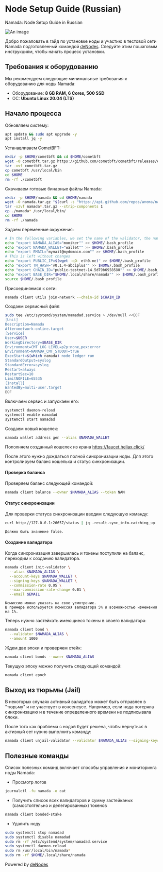# Node Setup Guide (Russian)

Namada: Node Setup Guide in Russian

![An image](/namada-node-setup.svg)

Добро пожаловать в гайд по установке ноды и участию в тестовой сети Namada подготовленный командой [deNodes](http://denodes.xyz/). Следуйте этим пошаговым инструкциям, чтобы начать процесс установки.

## Требования к оборудованию 

Мы рекомендуем следующие минимальные требования к оборудованию для ноды Namada: 
* Оборудование: **8 GB RAM, 6 Cores, 500 SSD**
* ОС: **Ubuntu Linux 20.04 (LTS)**

## Начало процесса

Обновляем систему:
```bash
apt update && sudo apt upgrade -y
apt install jq -y
```

Устанавливаем CometBFT:
```bash
mkdir -p $HOME/cometbft && cd $HOME/cometbft
wget -O cometbft.tar.gz https://github.com/cometbft/cometbft/releases/download/v0.37.2/cometbft_0.37.2_linux_amd64.tar.gz
tar -xvf cometbft.tar.gz
cp cometbft /usr/local/bin
cd $HOME
rm -rf ./cometbft
```

Скачиваем готовые бинарные файлы Namada:
```bash
mkdir -p $HOME/namada && cd $HOME/namada
wget -O namada.tar.gz "$(curl -s "https://api.github.com/repos/anoma/namada/releases/latest" | grep "browser_download_url" | cut -d '"' -f 4 | grep "Linux")"
tar -xzvf namada*.tar.gz --strip-components 1
cp ./namada* /usr/local/bin/
cd $HOME
rm -rf ./namada
```

Задаем переменные окружения:
```bash
# In the following variables, we set the name of the validator, the name of the wallet and your email
echo "export NAMADA_ALIAS="moniker"" >> $HOME/.bash_profile
echo "export NAMADA_WALLET="wallet"" >> $HOME/.bash_profile
echo "export EMAIL="mymail@mydomain.com"" >> $HOME/.bash_profile
# This is left without changes
echo "export PUBLIC_IP=$(wget -qO- eth0.me)" >> $HOME/.bash_profile
echo "export TM_HASH="v0.1.4-abciplus"" >> $HOME/.bash_profile
echo "export CHAIN_ID="public-testnet-14.5d79b6958580"" >> $HOME/.bash_profile
echo "export BASE_DIR="$HOME/.local/share/namada"" >> $HOME/.bash_profile
source $HOME/.bash_profile
```

Присоединяемся к сети:
```bash
namada client utils join-network --chain-id $CHAIN_ID
```

Создаем сервисный файл:
```bash
sudo tee /etc/systemd/system/namadad.service > /dev/null <<EOF
[Unit]
Description=Namada
After=network-online.target
[Service]
User=$USER
WorkingDirectory=$BASE_DIR
Environment=CMT_LOG_LEVEL=p2p:none,pex:error
Environment=NAMADA_CMT_STDOUT=true
ExecStart=$(which namada) node ledger run 
StandardOutput=syslog
StandardError=syslog
Restart=always
RestartSec=10
LimitNOFILE=65535
[Install]
WantedBy=multi-user.target
EOF
```

Включаем сервис и запускаем его:
```bash
systemctl daemon-reload
systemctl enable namadad
systemctl start namadad
```

Создаем новый кошелек:
```bash
namada wallet address gen --alias $NAMADA_WALLET
```

Пополняем созданный кошелек из крана https://faucet.heliax.click/

После этого нужно дождаться полной синхронизации ноды. Для этого контролируем баланс кошелька и статус синхронизации.

#### Проверка баланса
Проверяем баланс следующей командой:

```bash
namada client balance --owner $NAMADA_ALIAS --token NAM
```

#### Статус синхронизации 
Для проверки статуса синхронизации вводим следующую команду:
```bash
curl http://127.0.0.1:26657/status | jq .result.sync_info.catching_up
```

```note
Должно быть значение false.
```

#### Создание валидатора
Когда синхронизация завершилась и токены поступили на баланс, переходим к созданию валидатора. 

```bash
namada client init-validator \
  --alias $NAMADA_ALIAS \
  --account-keys $NAMADA_WALLET \
  --signing-keys $NAMADA_WALLET \
  --commission-rate 0.05 \
  --max-commission-rate-change 0.01 \
  --email $EMAIL
```

```note
Комиссию можно указать на свое усмотрение. 
В примере используется комиссия валидатора 5% и возможностью изменения на 1%.
```

Теперь нужно застейкать имеющиеся токены в своего валидатора:

```bash
namada client bond \
  --validator $NAMADA_ALIAS \
  --amount 1000
```

Ждем две эпохи и проверяем стейк:

```bash
namada client bonds --owner $NAMADA_ALIAS
```

Текущую эпоху можно получить следующей командой:

```bash
namada client epoch
```

## Выход из тюрьмы (Jail)

В некоторых случаях активный валидатор может быть отправлен в "тюрьму" и не участвует в консенсусе. Например, если нода потеряла синхронизацию и в течение определенного времени не подписывала блоки.  

После того как проблема с нодой будет решена, чтобы вернуться в активный сет нужно выполнить команду:

```bash
namada client unjail-validator --validator $NAMADA_ALIAS --signing-keys $NAMADA_WALLET
```

## Полезные команды 

Список полезных команд включает способы управления и мониторинга ноды Namada: 

* Просмотр логов

```bash
journalctl -fu namada -o cat
```

* Получить список всех валидаторов и сумму застейканых (самостоятельно и делегированных) токенов

```bash
namada client bonded-stake
```

* Удалить ноду
```bash
sudo systemctl stop namadad
sudo systemctl disable namadad
sudo rm -rf /etc/systemd/system/namadad.service
sudo systemctl daemon-reload
sudo rm /usr/local/bin/namada*
sudo rm -rf $HOME/.local/share/namada
```

Powered by [deNodes](https://twitter.com/_denodes)